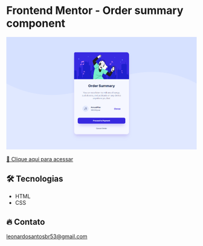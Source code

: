 # Frontend Mentor - Order summary component

![preview](./.github/preview.png)


[🔗 Clique aqui para acessar](https://leonardo21042006.github.io/Order-summary-component/)

## 🛠️ Tecnologias 

- HTML
- CSS


## 🔥 Contato

leonardosantosbr53@gmail.com
